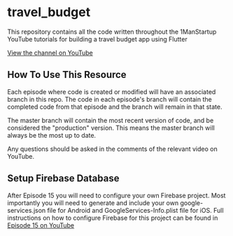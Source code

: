 # travel_budget

This repository contains all the code written throughout the 1ManStartup YouTube tutorials for building a travel budget app using Flutter

[View the channel on YouTube](https://www.youtube.com/channel/UC8xcnxN4CyXdPCeUN1eURPg)

## How To Use This Resource

Each episode where code is created or modified will have an associated branch
in this repo. The code in each episode's branch will contain the completed code from that episode
and the branch will remain in that state.

The master branch will contain the most recent version of code, and be considered the "production" version.
This means the master branch will always be the most up to date.


Any questions should be asked in the comments of the relevant video on YouTube.


## Setup Firebase Database

After Episode 15 you will need to configure your own Firebase project. Most importantly you will need to generate and include your own google-services.json file for Android and GoogleServices-Info.plist file for iOS. Full instructions on how to configure Firebase for this project can be found in [Episode 15 on YouTube](https://youtu.be/8L0YWmVYIqU)
